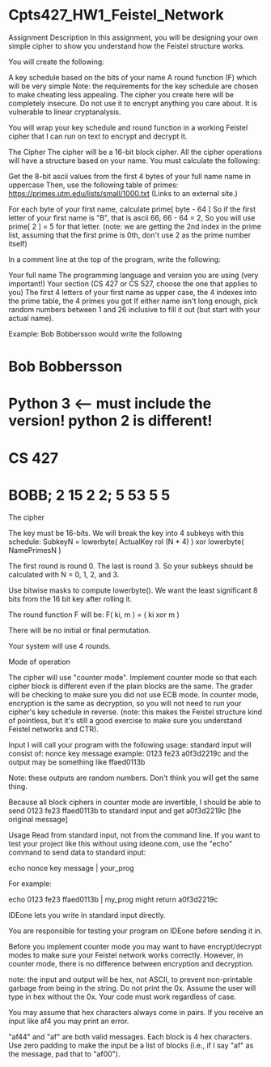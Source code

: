 # Cpts427_HW1_Feistel_Network

Assignment Description
In this assignment, you will be designing your own simple cipher to show you understand how the Feistel structure works.

You will create the following:

A key schedule based on the bits of your name
A round function (F) which will be very simple
Note: the requirements for the key schedule are chosen to make cheating less appealing. The cipher you create here will be completely insecure. Do not use it to encrypt anything you care about. It is vulnerable to linear cryptanalysis.

You will wrap your key schedule and round function in a working Feistel cipher that I can run on text to encrypt and decrypt it.

The Cipher
The cipher will be a 16-bit block cipher. All the cipher operations will have a structure based on your name. You must calculate the following:

Get the 8-bit ascii values from the first 4 bytes of your full name name in uppercase
Then, use the following table of primes: https://primes.utm.edu/lists/small/1000.txt (Links to an external site.)

For each byte of your first name, calculate prime[ byte - 64 ]
So if the first letter of your first name is "B", that is ascii 66, 66 - 64 = 2, So you will use prime[ 2 ] = 5 for that letter. (note: we are getting the 2nd index in the prime list, assuming that the first prime is 0th, don't use 2 as the prime number itself)

In a comment line at the top of the program, write the following:

Your full name
The programming language and version you are using (very important!)
Your section (CS 427 or CS 527, choose the one that applies to you)
The first 4 letters of your first name as upper case, the 4 indexes into the prime table, the 4 primes you got
If either name isn't long enough, pick random numbers between 1 and 26 inclusive to fill it out (but start with your actual name).

Example: Bob Bobbersson would write the following
# Bob Bobbersson
# Python 3 <-- must include the version! python 2 is different!
# CS 427
# BOBB; 2 15 2 2; 5 53 5 5

The cipher

The key must be 16-bits. We will break the key into 4 subkeys with this schedule:
SubkeyN = lowerbyte( ActualKey rol (N  * 4) ) xor lowerbyte( NamePrimesN )

The first round is round 0. The last is round 3. So your subkeys should be calculated with N = 0, 1, 2, and 3.

Use bitwise masks to compute lowerbyte(). We want the least significant 8 bits from the 16 bit key after rolling it.

The round function F will be:
F( ki, m ) = ( ki xor m )

There will be no initial or final permutation.

Your system will use 4 rounds.

Mode of operation

The cipher will use "counter mode". Implement counter mode so that each cipher block is different even if the plain blocks are the same. The grader will be checking to make sure you did not use ECB mode. In counter mode, encryption is the same as decryption, so you will not need to run your cipher's key schedule in reverse. (note: this makes the Feistel structure kind of pointless, but it's still a good exercise to make sure you understand Feistel networks and CTR).

Input
I will call your program with the following usage:
standard input will consist of: nonce key message
example: 0123 fe23 a0f3d2219c
and the output may be something like
ffaed0113b

Note: these outputs are random numbers. Don't think you will get the same thing.

Because all block ciphers in counter mode are invertible, I should be able to send
0123 fe23 ffaed0113b to standard input
and get
a0f3d2219c [the original message]

Usage
Read from standard input, not from the command line. If you want to test your project like this without using ideone.com, use the "echo" command to send data to standard input:

echo nonce key message | your_prog

For example:

echo 0123 fe23 ffaed0113b | my_prog
might return a0f3d2219c 

IDEone lets you write in standard input directly.

You are responsible for testing your program on IDEone before sending it in.

Before you implement counter mode you may want to have encrypt/decrypt modes to make sure your Feistel network works correctly. However, in counter mode, there is no difference between encryption and decryption.

note: the input and output will be hex, not ASCII, to prevent non-printable garbage from being in the string. Do not print the 0x. Assume the user will type in hex without the 0x. Your code must work regardless of case.

You may assume that hex characters always come in pairs. If you receive an input like af4 you may print an error.

"af44" and "af" are both valid messages. Each block is 4 hex characters. Use zero padding to make the input be a list of blocks (i.e., if I say "af" as the message, pad that to "af00").